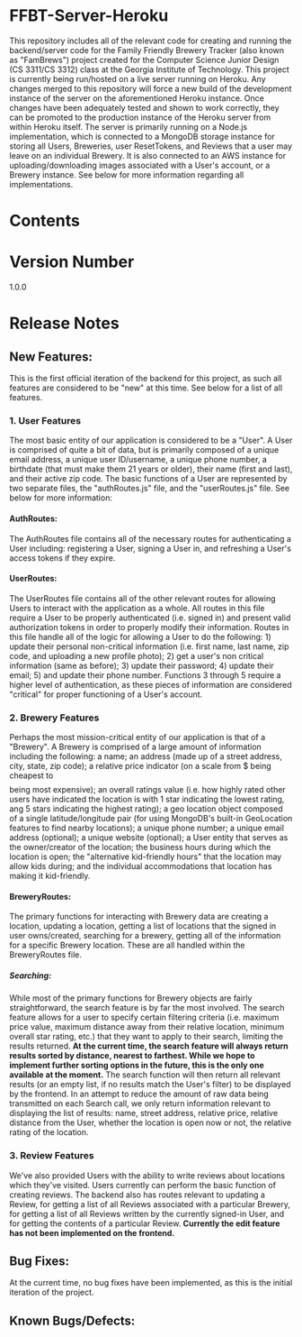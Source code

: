 # FFBT-Server-Heroku
This repository includes all of the relevant code for creating and running the backend/server code for the Family Friendly Brewery Tracker (also known as "FamBrews") project created for the Computer Science Junior Design (CS 3311/CS 3312) class at the Georgia Institute of Technology. This project is currently being run/hosted on a live server running on Heroku. Any changes merged to this repository will force a new build of the development instance of the server on the aforementioned Heroku instance. Once changes have been adequately tested and shown to work correctly, they can be promoted to the production instance of the Heroku server from within Heroku itself. The server is primarily running on a Node.js implementation, which is connected to a MongoDB storage instance for storing all Users, Breweries, user ResetTokens, and Reviews that a user may leave on an individual Brewery. It is also connected to an AWS instance for uploading/downloading images associated with a User's account, or a Brewery instance. See below for more information regarding all implementations.

# Contents



# Version Number
1.0.0

# Release Notes
## New Features:
This is the first official iteration of the backend for this project, as such all features are considered to be "new" at this time. See below for a list of all features.
### 1. User Features
The most basic entity of our application is considered to be a "User". A User is comprised of quite a bit of data, but is primarily composed of a unique email address, a unique user ID/username, a unique phone number, a birthdate (that must make them 21 years or older), their name (first and last), and their active zip code. The basic functions of a User are represented by two separate files, the "authRoutes.js" file, and the "userRoutes.js" file. See below for more information:
#### AuthRoutes:
The AuthRoutes file contains all of the necessary routes for authenticating a User including: registering a User, signing a User in, and refreshing a User's access tokens if they expire. 
#### UserRoutes:
The UserRoutes file contains all of the other relevant routes for allowing Users to interact with the application as a whole. All routes in this file require a User to be properly authenticated (i.e. signed in) and present valid authorization tokens in order to properly modify their information. Routes in this file handle all of the logic for allowing a User to do the following: 1) update their personal non-critical information (i.e. first name, last name, zip code, and uploading a new profile photo); 2) get a user's non critical information (same as before); 3) update their password; 4) update their email; 5) and update their phone number. Functions 3 through 5 require a higher level of authentication, as these pieces of information are considered "critical" for proper functioning of a User's account.

### 2. Brewery Features
Perhaps the most mission-critical entity of our application is that of a "Brewery". A Brewery is comprised of a large amount of information including the following: a name; an address (made up of a street address, city, state, zip code); a relative price indicator (on a scale from $ being cheapest to $$$$ being most expensive); an overall ratings value (i.e. how highly rated other users have indicated the location is with 1 star indicating the lowest rating, ang 5 stars indicating the highest rating); a geo location object composed of a single latitude/longitude pair (for using MongoDB's built-in GeoLocation features to find nearby locations); a unique phone number; a unique email address (optional); a unique website (optional); a User entity that serves as the owner/creator of the location; the business hours during which the location is open; the "alternative kid-friendly hours" that the location may allow kids during; and the individual accommodations that location has making it kid-friendly.

#### BreweryRoutes:
The primary functions for interacting with Brewery data are creating a location, updating a location, getting a list of locations that the signed in user owns/created, searching for a brewery, getting all of the information for a specific Brewery location. These are all handled within the BreweryRoutes file. 
##### Searching: 
While most of the primary functions for Brewery objects are fairly straightforward, the search feature is by far the most involved. The search feature allows for a user to specify certain filtering criteria (i.e. maximum price value, maximum distance away from their relative location, minimum overall star rating, etc.) that they want to apply to their search, limiting the results returned. **At the current time, the search feature will always return results sorted by distance, nearest to farthest. While we hope to implement further sorting options in the future, this is the only one available at the moment.**
The search function will then return all relevant results (or an empty list, if no results match the User's filter) to be displayed by the frontend. In an attempt to reduce the amount of raw data being transmitted on each Search call, we only return information relevant to displaying the list of results: name, street address, relative price, relative distance from the User, whether the location is open now or not, the relative rating of the location.

### 3. Review Features
We've also provided Users with the ability to write reviews about locations which they've visited. Users currently can perform the basic function of creating reviews. The backend also has routes relevant to updating a Review, for getting a list of all Reviews associated with a particular Brewery, for getting a list of all Reviews written by the currently signed-in User, and for getting the contents of a particular Review. **Currently the edit feature has not been implemented on the frontend.**



## Bug Fixes:
At the current time, no bug fixes have been implemented, as this is the initial iteration of the project.



## Known Bugs/Defects:

